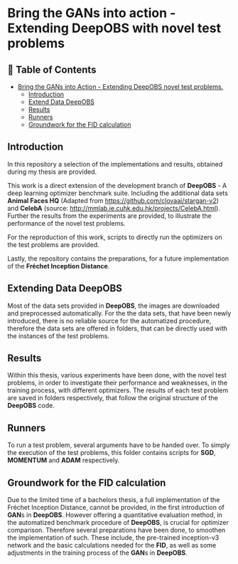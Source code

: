 # Bring the GANs into action - Extending DeepOBS with novel test problems

## 📇 Table of Contents


- [Bring the GANs into Action - Extending DeepOBS novel test problems.](#https://github.com/Vanessa-Ts/DeepOBS_BA)
  - [ Introduction][# Introduction]
  - [ Extend Data DeepOBS][# Extend]
  - [ Results][# Results]
  - [ Runners][ # Runners]
  - [ Groundwork for the FID calculation][ # Groundwork ]

## Introduction
[# Introduction]: #Introduction
In this repository a selection of the implementations and results, obtained during my thesis are provided.

This work is a direct extension of the development branch of **DeepOBS** - A deep learning optimizer benchmark suite.
Including the additional data sets **Animal Faces HQ** (Adapted from https://github.com/clovaai/stargan-v2) and **CelebA** (source: http://mmlab.ie.cuhk.edu.hk/projects/CelebA.html).
Further the results from the experiments are provided, to illustrate the performance of the novel test problems.

For the reproduction of this work, scripts to directly run the optimizers on the test problems are provided.

Lastly, the repository contains the preparations, for a future implementation of the **Fréchet Inception Distance**.

## Extending Data DeepOBS
[# Extend]: #Extend
Most of the data sets provided in **DeepOBS**, the images are downloaded and preprocessed automatically.
For the the data sets, that have been newly introduced, there is no reliable source for the automatized procedure, 
therefore the data sets are offered in folders, that can be directly used with the instances of the test problems.

## Results
[# Results]: #Results
Within this thesis, various experiments have been done, with the novel test problems, 
in order to investigate their performance and weaknesses, in the training process, with different optimizers.
The results of each test problem are saved in folders respectively, 
that follow the original structure of the **DeepOBS** code.


## Runners
[ # Runners]: #Runners
To run a test problem, several arguments have to be handed over. 
To simply the execution of the test problems, 
this folder contains scripts for **SGD**, **MOMENTUM** and **ADAM** respectively.



## Groundwork for the FID calculation
[ # Groundwork ]: #Groundwork
Due to the limited time of a bachelors thesis,
a full implementation of the Fréchet Inception Distance, cannot be provided,
in the first introduction of **GAN**s in **DeepOBS**.
However offering a quantitative evaluation method, in the automatized benchmark procedure of **DeepOBS**, is crucial for optimizer comparison.
Therefore several preparations have been done, to smoothen the implementation of such.
These include, the pre-trained inception-v3 network and the basic calculations needed for the **FID**,
as well as some adjustments in the training process of the **GAN**s in **DeepOBS**.






